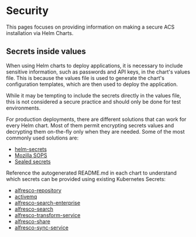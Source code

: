 # Security

This pages focuses on providing information on making a secure ACS installation
via Helm Charts.

## Secrets inside values

When using Helm charts to deploy applications, it is necessary to include
sensitive information, such as passwords and API keys, in the chart's values
file. This is because the values file is used to generate the chart's
configuration templates, which are then used to deploy the application.

While it may be tempting to include the secrets directly in the values file,
this is not considered a secure practice and should only be done for test
environments.

For production deployments, there are different solutions that can work for
every Helm chart. Most of them permit encrypting secrets values and decrypting
them on-the-fly only when they are needed. Some of the most commonly used
solutions are:

* [helm-secrets](https://github.com/jkroepke/helm-secrets)
* [Mozilla SOPS](https://github.com/mozilla/sops)
* [Sealed secrets](https://github.com/bitnami-labs/sealed-secrets)

Reference the autogenerated README.md in each chart to understand which secrets
can be provided using existing Kubernetes Secrets:

* [alfresco-repository](https://github.com/Alfresco/alfresco-helm-charts/blob/main/charts/alfresco-repository/docs/repository-properties.md)
* [activemq](https://github.com/Alfresco/alfresco-helm-charts/blob/main/charts/activemq/README.md)
* [alfresco-search-enterprise](https://github.com/Alfresco/alfresco-helm-charts/blob/main/charts/alfresco-search-enterprise/README.md)
* [alfresco-search](https://github.com/Alfresco/alfresco-helm-charts/blob/main/charts/alfresco-search-service/README.md)
* [alfresco-transform-service](https://github.com/Alfresco/alfresco-helm-charts/blob/main/charts/alfresco-transform-service/README.md)
* [alfresco-share](https://github.com/Alfresco/alfresco-helm-charts/blob/main/charts/alfresco-share/README.md)
* [alfresco-sync-service](https://github.com/Alfresco/alfresco-helm-charts/blob/main/charts/alfresco-sync-service/README.md)
